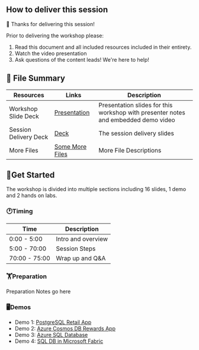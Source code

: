 ## How to deliver this session

🥇 Thanks for delivering this session!

Prior to delivering the workshop please:

1.  Read this document and all included resources included in their entirety.
2.  Watch the video presentation
3.  Ask questions of the content leads! We're here to help!


## 📁 File Summary

| Resources          | Links                            | Description |
|-------------------|----------------------------------|-------------------|
| Workshop Slide Deck      |  [Presentation](https://aka.ms/)  | Presentation slides for this workshop with presenter notes and embedded demo video |
| Session Delivery Deck     |  [Deck](https://aka.ms/) | The session delivery slides |
| More Files     |  [Some More Files](https://aka.ms/) | More File Descriptions |


## 🚀Get Started

The workshop is divided into multiple sections including 16 slides, 1 demo and 2 hands on labs.

### 🕐Timing

| Time        | Description
--------------|-------------
0:00 - 5:00   | Intro and overview
5:00 - 70:00  | Session Steps
70:00 - 75:00 | Wrap up and Q&A

### 🏋️Preparation
Preparation Notes go here

### 🖥️Demos

- Demo 1: [PostgreSQL Retail App](01-postgres-retail-app.md)
- Demo 2: [Azure Cosmos DB Rewards App](02-cosmosdb-rewards-chat.md)
- Demo 3: [Azure SQL Database](03-sql-accounts-receievable.md)
- Demo 4: [SQL DB in Microsoft Fabric](04-microsoft-fabric.md)

